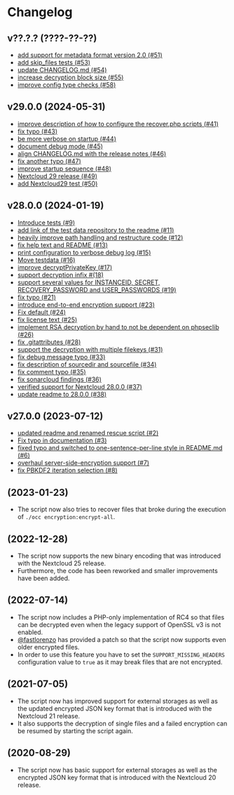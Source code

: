 # Changelog

## v??.?.? (????-??-??)

* [add support for metadata format version 2.0 (#51)](https://github.com/nextcloud/encryption-recovery-tools/pull/51)
* [add skip_files tests (#53)](https://github.com/nextcloud/encryption-recovery-tools/pull/53)
* [update CHANGELOG.md (#54)](https://github.com/nextcloud/encryption-recovery-tools/pull/54)
* [increase decryption block size (#55)](https://github.com/nextcloud/encryption-recovery-tools/pull/55)
* [improve config type checks (#58)](https://github.com/nextcloud/encryption-recovery-tools/pull/58)

## v29.0.0 (2024-05-31)

* [improve description of how to configure the recover.php scripts (#41)](https://github.com/nextcloud/encryption-recovery-tools/pull/41)
* [fix typo (#43)](https://github.com/nextcloud/encryption-recovery-tools/pull/43)
* [be more verbose on startup (#44)](https://github.com/nextcloud/encryption-recovery-tools/pull/44)
* [document debug mode (#45)](https://github.com/nextcloud/encryption-recovery-tools/pull/45)
* [align CHANGELOG.md with the release notes (#46)](https://github.com/nextcloud/encryption-recovery-tools/pull/46)
* [fix another typo (#47)](https://github.com/nextcloud/encryption-recovery-tools/pull/47)
* [improve startup sequence (#48)](https://github.com/nextcloud/encryption-recovery-tools/pull/48)
* [Nextcloud 29 release (#49)](https://github.com/nextcloud/encryption-recovery-tools/pull/49)
* [add Nextcloud29 test (#50)](https://github.com/nextcloud/encryption-recovery-tools/pull/50)

## v28.0.0 (2024-01-19)

* [Introduce tests (#9)](https://github.com/nextcloud/encryption-recovery-tools/pull/9)
* [add link of the test data repository to the readme (#11)](https://github.com/nextcloud/encryption-recovery-tools/pull/11)
* [heavily improve path handling and restructure code (#12)](https://github.com/nextcloud/encryption-recovery-tools/pull/12)
* [fix help text and README (#13)](https://github.com/nextcloud/encryption-recovery-tools/pull/13)
* [print configuration to verbose debug log (#15)](https://github.com/nextcloud/encryption-recovery-tools/pull/15)
* [Move testdata (#16)](https://github.com/nextcloud/encryption-recovery-tools/pull/16)
* [improve decryptPrivateKey (#17)](https://github.com/nextcloud/encryption-recovery-tools/pull/17)
* [support decryption infix #(18)](https://github.com/nextcloud/encryption-recovery-tools/pull/18)
* [support several values for INSTANCEID, SECRET, RECOVERY_PASSWORD and USER_PASSWORDS (#19)](https://github.com/nextcloud/encryption-recovery-tools/pull/19)
* [fix typo (#21)](https://github.com/nextcloud/encryption-recovery-tools/pull/21)
* [introduce end-to-end encryption support (#23)](https://github.com/nextcloud/encryption-recovery-tools/pull/23)
* [Fix default (#24)](https://github.com/nextcloud/encryption-recovery-tools/pull/24)
* [fix license text (#25)](https://github.com/nextcloud/encryption-recovery-tools/pull/25)
* [implement RSA decryption by hand to not be dependent on phpseclib (#26)](https://github.com/nextcloud/encryption-recovery-tools/pull/26)
* [fix .gitattributes (#28)](https://github.com/nextcloud/encryption-recovery-tools/pull/28)
* [support the decryption with multiple filekeys (#31)](https://github.com/nextcloud/encryption-recovery-tools/pull/31)
* [fix debug message typo (#33)](https://github.com/nextcloud/encryption-recovery-tools/pull/33)
* [fix description of sourcedir and sourcefile (#34)](https://github.com/nextcloud/encryption-recovery-tools/pull/34)
* [fix comment typo (#35)](https://github.com/nextcloud/encryption-recovery-tools/pull/35)
* [fix sonarcloud findings (#36)](https://github.com/nextcloud/encryption-recovery-tools/pull/36)
* [verified support for Nextcloud 28.0.0 (#37)](https://github.com/nextcloud/encryption-recovery-tools/pull/37)
* [update readme to 28.0.0 (#38)](https://github.com/nextcloud/encryption-recovery-tools/pull/38)

## v27.0.0 (2023-07-12)

* [updated readme and renamed rescue script (#2)](https://github.com/nextcloud/encryption-recovery-tools/pull/2)
* [Fix typo in documentation (#3)](https://github.com/nextcloud/encryption-recovery-tools/pull/3)
* [fixed typo and switched to one-sentence-per-line style in README.md (#6)](https://github.com/nextcloud/encryption-recovery-tools/pull/6)
* [overhaul server-side-encryption support (#7)](https://github.com/nextcloud/encryption-recovery-tools/pull/7)
* [fix PBKDF2 iteration selection (#8)](https://github.com/nextcloud/encryption-recovery-tools/pull/8)

## (2023-01-23)

* The script now also tries to recover files that broke during the execution of `./occ encryption:encrypt-all`.

## (2022-12-28)

* The script now supports the new binary encoding that was introduced with the Nextcloud 25 release.
* Furthermore, the code has been reworked and smaller improvements have been added.

## (2022-07-14)

* The script now includes a PHP-only implementation of RC4 so that files can be decrypted even when the legacy support of OpenSSL v3 is not enabled.
* [@fastlorenzo](https://github.com/fastlorenzo) has provided a patch so that the script now supports even older encrypted files.
* In order to use this feature you have to set the `SUPPORT_MISSING_HEADERS` configuration value to `true` as it may break files that are not encrypted.

## (2021-07-05)

* The script now has improved support for external storages as well as the updated encrypted JSON key format that is introduced with the Nextcloud 21 release.
* It also supports the decryption of single files and a failed encryption can be resumed by starting the script again.

## (2020-08-29)

* The script now has basic support for external storages as well as the encrypted JSON key format that is introduced with the Nextcloud 20 release.

